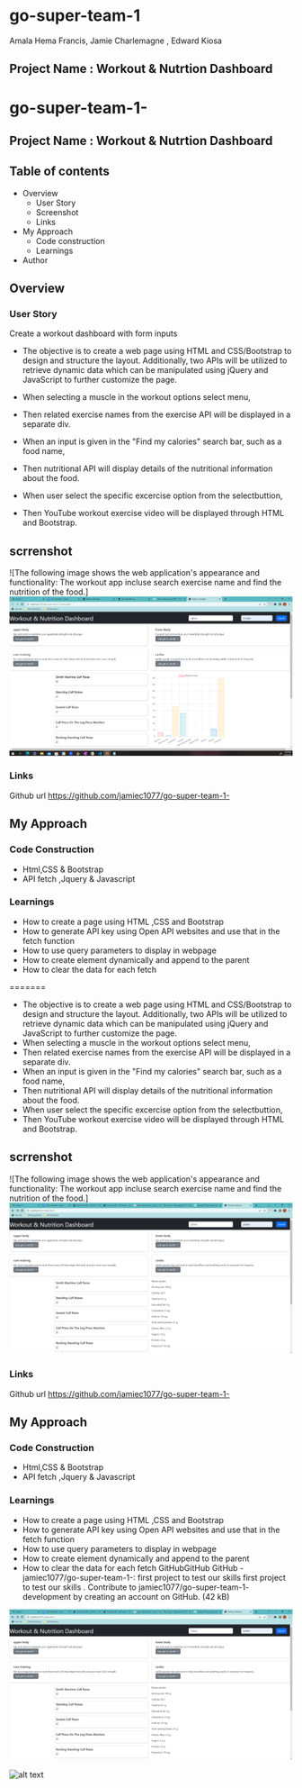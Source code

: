
# go-super-team-1

Amala Hema Francis, Jamie Charlemagne , Edward Kiosa

## Project Name : Workout & Nutrtion Dashboard

# go-super-team-1-
## Project Name : Workout & Nutrtion Dashboard

## Table of contents
- Overview
    - User Story
    - Screenshot
    - Links
- My Approach
    - Code construction
    - Learnings
- Author
## Overview
### User Story
Create a workout dashboard with form inputs


  - The objective is to create a web page using HTML and CSS/Bootstrap to design and structure the layout. Additionally, two APIs will be utilized to retrieve dynamic data which can be manipulated using jQuery and JavaScript to further customize the page. 

  - When selecting a muscle in the workout options select menu, 
  - Then related exercise names from the exercise API will be displayed in a separate div.
   
  - When an input is given in the "Find my calories" search bar, such as a food name, 
  - Then nutritional API will display details of the nutritional information about the food.

  - When user select the specific excercise option from the selectbuttion, 
  - Then YouTube workout exercise video will be displayed through HTML and Bootstrap.

  ## scrrenshot
 
  ![The following image shows the web application's appearance and functionality:
  The workout app incluse search exercise name and find the nutrition of the food.]
  ![alt text](./assets/images/Final%20workoutdashboard.PNG)
  
  ### Links
   Github url https://github.com/jamiec1077/go-super-team-1-
   
   ## My Approach

### Code Construction

- Html,CSS & Bootstrap
- API fetch ,Jquery & Javascript

### Learnings

- How to create a page using HTML ,CSS and Bootstrap
- How to generate API key using Open API websites and use that in the fetch function
- How to use query parameters to display in webpage 
- How to create element dynamically and append to the parent
- How to clear the data for each fetch

=======
  - The objective is to create a web page using HTML and CSS/Bootstrap to design and structure the layout. Additionally, two APIs will be utilized to retrieve dynamic data which can be manipulated using jQuery and JavaScript to further customize the page.
  - When selecting a muscle in the workout options select menu,
  - Then related exercise names from the exercise API will be displayed in a separate div.
  - When an input is given in the "Find my calories" search bar, such as a food name,
  - Then nutritional API will display details of the nutritional information about the food.
  - When user select the specific excercise option from the selectbuttion,
  - Then YouTube workout exercise video will be displayed through HTML and Bootstrap.
  ## scrrenshot
  ![The following image shows the web application's appearance and functionality:
  The workout app incluse search exercise name and find the nutrition of the food.]
  ![alt text](./assets/images/workout%20%26%20nutrition%20dashboard.PNG)
  ### Links
   Github url https://github.com/jamiec1077/go-super-team-1-
   ## My Approach
### Code Construction
- Html,CSS & Bootstrap
- API fetch ,Jquery & Javascript
### Learnings
- How to create a page using HTML ,CSS and Bootstrap
- How to generate API key using Open API websites and use that in the fetch function
- How to use query parameters to display in webpage
- How to create element dynamically and append to the parent
- How to clear the data for each fetch
GitHubGitHub
GitHub - jamiec1077/go-super-team-1-: first project to test our skills
first project to test our skills . Contribute to jamiec1077/go-super-team-1- development by creating an account on GitHub. (42 kB)


![Alt text](assets/images/workout___nutrition_dashboard.png)

![alt text](workout___nutrition_dashboard.png)

